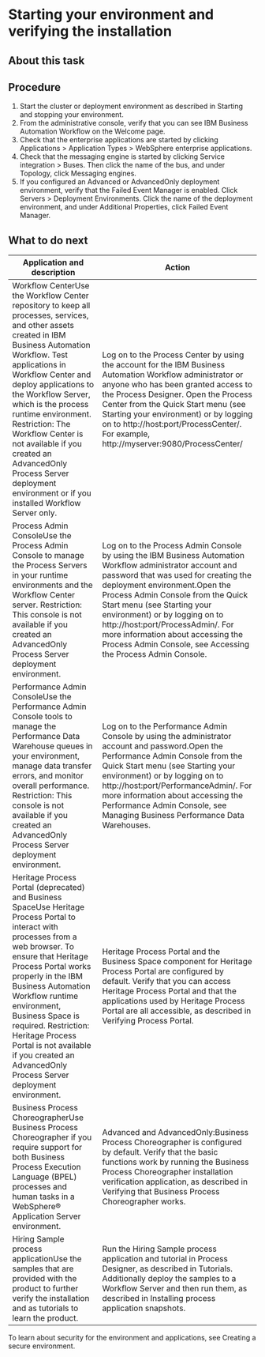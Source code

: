 # Starting your environment and verifying the installation

## About this task

## Procedure

1. Start the cluster or deployment environment as described
in Starting and stopping your environment.
2. From the administrative console, verify that you can see IBM Business Automation Workflow on
the Welcome page.
3. Check that the enterprise applications are started by clicking Applications > Application Types > WebSphere enterprise applications.
4. Check that the messaging engine is started by clicking Service integration > Buses. Then click the name of the bus, and under Topology,
click Messaging engines.
5. If you configured an Advanced or AdvancedOnly deployment environment,
verify that the Failed Event Manager is enabled. Click Servers > Deployment Environments. Click the name of the deployment environment, and under Additional
Properties, click Failed Event Manager.

## What to do next

| Application and description                                                                                                                                                                                                                                                                                                                                                                                                                         | Action                                                                                                                                                                                                                                                                                                                                                                                                                            |
|-----------------------------------------------------------------------------------------------------------------------------------------------------------------------------------------------------------------------------------------------------------------------------------------------------------------------------------------------------------------------------------------------------------------------------------------------------|-----------------------------------------------------------------------------------------------------------------------------------------------------------------------------------------------------------------------------------------------------------------------------------------------------------------------------------------------------------------------------------------------------------------------------------|
| Workflow CenterUse the Workflow Center repository to keep all processes, services, and other assets created in IBM Business Automation Workflow. Test applications in Workflow Center and deploy applications to the Workflow Server, which is the process runtime environment.   Restriction:  The Workflow Center is not available if you created an AdvancedOnly Process Server deployment environment or if you installed Workflow Server only. | Log on to the Process Center by using the account for the IBM Business Automation Workflow administrator or anyone who has been granted access to the Process Designer. Open the Process Center from the Quick Start menu (see Starting your environment) or by logging on to http://host:port/ProcessCenter/.  For example, http://myserver:9080/ProcessCenter/                                                                  |
| Process Admin ConsoleUse the Process Admin Console to manage the Process Servers in your runtime environments and the Workflow Center server. Restriction:  This console is not available if you created an AdvancedOnly Process Server deployment environment.                                                                                                                                                                                     | Log on to the Process Admin Console by using the IBM Business Automation Workflow administrator account and password that was used for creating the deployment environment.Open the Process Admin Console from the Quick Start menu (see Starting your environment) or by logging on to http://host:port/ProcessAdmin/.  For more information about accessing the Process Admin Console, see Accessing the Process Admin Console. |
| Performance Admin ConsoleUse the Performance Admin Console tools to manage the Performance Data Warehouse queues in your environment, manage data transfer errors, and monitor overall performance. Restriction:  This console is not available if you created an AdvancedOnly Process Server deployment environment.                                                                                                                               | Log on to the Performance Admin Console by using the administrator account and password.Open the Performance Admin Console from the Quick Start menu (see Starting your environment) or by logging on to http://host:port/PerformanceAdmin/.  For more information about accessing the Performance Admin Console, see Managing Business Performance Data Warehouses.                                                              |
| Heritage Process Portal (deprecated)  and Business SpaceUse Heritage Process Portal to interact with processes from a web browser. To ensure that Heritage Process Portal works properly in the IBM Business Automation Workflow runtime environment, Business Space is required.  Restriction: Heritage Process Portal is not available if you created an AdvancedOnly Process Server deployment environment.                                      | Heritage Process Portal and the Business Space component for Heritage Process Portal are configured by default. Verify that you can access Heritage Process Portal and that the applications used by Heritage Process Portal are all accessible, as described in Verifying Process Portal.                                                                                                                                        |
| Business Process ChoreographerUse Business Process Choreographer if you require support for both Business Process Execution Language (BPEL) processes and human tasks in a WebSphere® Application Server environment.                                                                                                                                                                                                                               | Advanced and AdvancedOnly:Business Process Choreographer is configured by default. Verify that the basic functions work by running the Business Process Choreographer installation verification application, as described in Verifying that Business Process Choreographer works.                                                                                                                                                 |
| Hiring Sample process applicationUse the samples that are provided with the product to further verify the installation and as tutorials to learn the product.                                                                                                                                                                                                                                                                                       | Run the Hiring Sample process application and tutorial in Process Designer, as described in Tutorials. Additionally deploy the samples to a Workflow Server and then run them, as described in Installing process application snapshots.                                                                                                                                                                                          |

To learn about security for the
environment and applications, see Creating a secure environment.